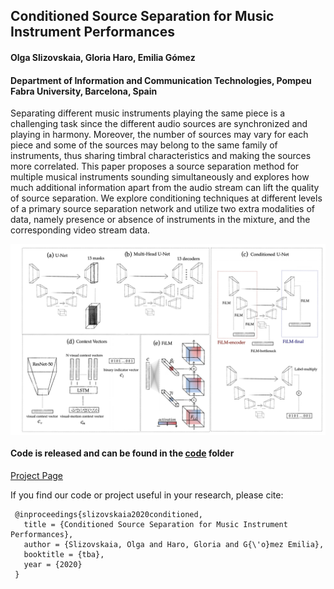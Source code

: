 ## Conditioned Source Separation for Music Instrument Performances
#### Olga Slizovskaia, Gloria Haro, Emilia Gómez
#### Department of Information and Communication Technologies, Pompeu Fabra University, Barcelona, Spain

Separating different music instruments playing the same piece is a challenging task since the different audio sources are synchronized and playing in harmony. Moreover, the number of sources may vary for each piece and some of the sources may belong to the same family of instruments, thus sharing timbral characteristics and making the sources more correlated.
This paper proposes a source separation method for multiple musical instruments sounding simultaneously and explores how much additional information apart from the audio stream can lift the quality of source separation. We explore conditioning techniques at different levels of a primary source separation network and utilize two extra modalities of data, namely presence or absence of instruments in the mixture, and the corresponding video stream data.

<img src='u-net-all.png' align="center" width=650>

#### Code is released and can be found in the [code](code) folder

[Project Page](https://veleslavia.github.io/conditioned-u-net/)

If you find our code or project useful in your research, please cite:

     @inproceedings{slizovskaia2020conditioned,
       title = {Conditioned Source Separation for Music Instrument Performances},
       author = {Slizovskaia, Olga and Haro, Gloria and G{\'o}mez Emilia},
       booktitle = {tba},
       year = {2020}
     }
